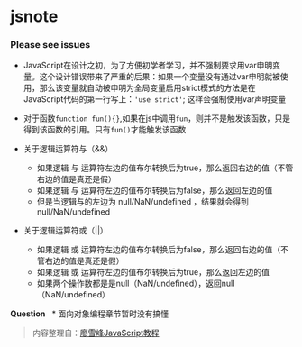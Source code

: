 # jsnote

### Please see issues

* JavaScript在设计之初，为了方便初学者学习，并不强制要求用var申明变量。这个设计错误带来了严重的后果：如果一个变量没有通过var申明就被使用，那么该变量就自动被申明为全局变量启用strict模式的方法是在JavaScript代码的第一行写上：`'use strict'`; 这样会强制使用var声明变量

* 对于函数`function fun(){}`,如果在js中调用`fun`，则并不是触发该函数，只是得到该函数的引用。只有`fun()`才能触发该函数

* 关于逻辑运算符与（&&）
   - 如果逻辑 与 运算符左边的值布尔转换后为true，那么返回右边的值（不管右边的值是真还是假）
   - 如果逻辑 与 运算符左边的值布尔转换后为false，那么返回左边的值
   - 但是当逻辑与的左边为 null/NaN/undefined ，结果就会得到null/NaN/undefined

* 关于逻辑运算符或（||） 
   - 如果逻辑 或 运算符左边的值布尔转换后为false，那么返回右边的值（不管右边的值是真还是假）
   - 如果逻辑 或 运算符左边的值布尔转换后为true，那么返回左边的值
   - 如果两个操作数都是是null（NaN/undefined），返回null（NaN/undefined）

**Question**
   * 面向对象编程章节暂时没有搞懂

> 内容整理自：[廖雪峰JavaScript教程](https://www.liaoxuefeng.com/wiki/001434446689867b27157e896e74d51a89c25cc8b43bdb3000)

